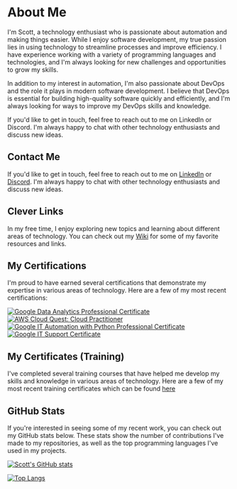 # About Me

I'm Scott, a technology enthusiast who is passionate about automation and making things easier. While I enjoy software development, my true passion lies in using technology to streamline processes and improve efficiency. I have experience working with a variety of programming languages and technologies, and I'm always looking for new challenges and opportunities to grow my skills.

In addition to my interest in automation, I'm also passionate about DevOps and the role it plays in modern software development. I believe that DevOps is essential for building high-quality software quickly and efficiently, and I'm always looking for ways to improve my DevOps skills and knowledge.

If you'd like to get in touch, feel free to reach out to me on LinkedIn or Discord. I'm always happy to chat with other technology enthusiasts and discuss new ideas.

## Contact Me

If you'd like to get in touch, feel free to reach out to me on [LinkedIn](https://www.linkedin.com/in/scottdginn) or [Discord](https://discordapp.com/users/385709374422777856). I'm always happy to chat with other technology enthusiasts and discuss new ideas.

## Clever Links

In my free time, I enjoy exploring new topics and learning about different areas of technology. You can check out my [Wiki](https://github.com/ShoGinn/shoginn.github.io/wiki) for some of my favorite resources and links.

## My Certifications

I'm proud to have earned several certifications that demonstrate my expertise in various areas of technology. Here are a few of my most recent certifications:

<!--START_SECTION:badges-->
[![Google Data Analytics Professional Certificate](https://images.credly.com/size/110x110/images/d41de2b7-cbc2-47ec-bcf1-ebecbe83872f/GCC_badge_DA_1000x1000.png)](http://www.credly.com/badges/bb559bbc-5902-4773-936e-c635f2394b12 "Google Data Analytics Professional Certificate")
[![AWS Cloud Quest: Cloud Practitioner](https://images.credly.com/size/110x110/images/2784d0d8-327c-406f-971e-9f0e15097003/image.png)](http://www.credly.com/badges/4f26ff8e-77c7-4f7a-a5f1-0db1fdaa17e1 "AWS Cloud Quest: Cloud Practitioner")
[![Google IT Automation with Python Professional Certificate](https://images.credly.com/size/110x110/images/efbdc0d6-b46e-4e3c-8cf8-2314d8a5b971/GCC_badge_python_1000x1000.png)](http://www.credly.com/badges/07a1e15b-f6b2-46ad-bd51-9849d870b62c "Google IT Automation with Python Professional Certificate")
[![Google IT Support Certificate](https://images.credly.com/size/110x110/images/ae2f5bae-b110-4ea1-8e26-77cf5f76c81e/GCC_badge_IT_Support_1000x1000.png)](http://www.credly.com/badges/61d03ea5-f26e-4c61-90a7-5cf57e91a919 "Google IT Support Certificate")
<!--END_SECTION:badges-->

## My Certificates (Training)

I've completed several training courses that have helped me develop my skills and knowledge in various areas of technology. Here are a few of my most recent training certificates which can be found [here](certificates/README.md)

## GitHub Stats

If you're interested in seeing some of my recent work, you can check out my GitHub stats below. These stats show the number of contributions I've made to my repositories, as well as the top programming languages I've used in my projects.

[![Scott's GitHub stats](https://raw.githubusercontent.com/ShoGinn/ShoGinn/resource/grs/stats/stats.svg)](https://github.com/anuraghazra/github-readme-stats)

[![Top Langs](https://raw.githubusercontent.com/ShoGinn/ShoGinn/resource/grs/toplangs/toplangs.svg)](https://github.com/anuraghazra/github-readme-stats)
